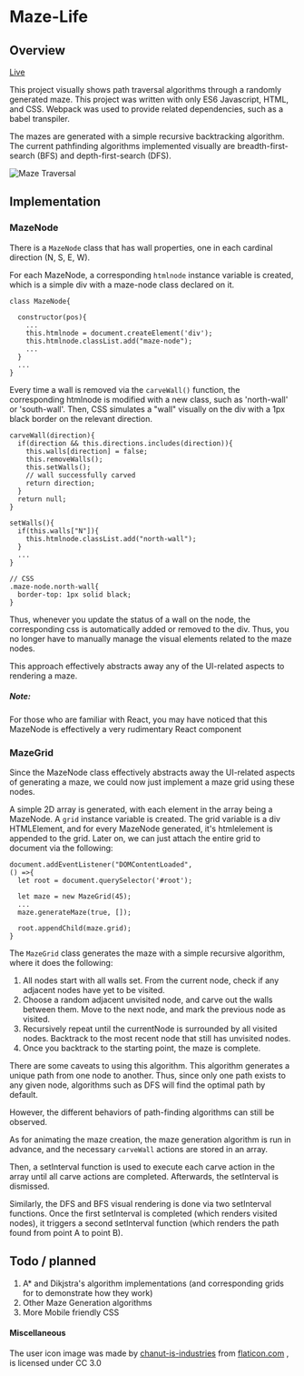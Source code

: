 # Maze-Life

## Overview

[Live](http://aarronlee.com/Maze-Life)

This project visually shows path traversal algorithms through a randomly generated maze. This project was written with only ES6 Javascript, HTML, and CSS. Webpack was used to provide related dependencies, such as a babel transpiler.

The mazes are generated with a simple recursive backtracking algorithm. The current pathfinding algorithms implemented visually are breadth-first-search (BFS) and depth-first-search (DFS).

![Maze Traversal](https://aarron-lee.github.io/images/projects/maze-life.gif)

## Implementation

### MazeNode

There is a `MazeNode` class that has wall properties, one in each cardinal direction (N, S, E, W).

For each MazeNode, a corresponding `htmlnode` instance variable is created, which is a simple div with a maze-node class declared on it.

```
class MazeNode{

  constructor(pos){
    ...
    this.htmlnode = document.createElement('div');
    this.htmlnode.classList.add("maze-node");
    ...
  }
  ...
}
```


Every time a wall is removed via the `carveWall()` function, the corresponding htmlnode is modified with a new class, such as 'north-wall' or 'south-wall'. Then, CSS simulates a "wall" visually on the div with a 1px black border on the relevant direction.

```
carveWall(direction){
  if(direction && this.directions.includes(direction)){
    this.walls[direction] = false;
    this.removeWalls();
    this.setWalls();
    // wall successfully carved
    return direction;
  }
  return null;
}

setWalls(){
  if(this.walls["N"]){
    this.htmlnode.classList.add("north-wall");
  }
  ...
}

// CSS
.maze-node.north-wall{
  border-top: 1px solid black;
}
```

Thus, whenever you update the status of a wall on the node, the corresponding css is automatically added or removed to the div. Thus, you no longer have to manually manage the visual elements related to the maze nodes.

This approach effectively abstracts away any of the UI-related aspects to rendering a maze.

##### Note:
 For those who are familiar with React, you may have noticed that this MazeNode is effectively a very rudimentary React component

### MazeGrid

Since the MazeNode class effectively abstracts away the UI-related aspects of generating a maze, we could now just implement a maze grid using these nodes.

A simple 2D array is generated, with each element in the array being a MazeNode. A `grid` instance variable is created. The grid variable is a div HTMLElement, and for every MazeNode generated, it's htmlelement is appended to the grid. Later on, we can just attach the entire grid to document via the following:

```
document.addEventListener("DOMContentLoaded",
() =>{
  let root = document.querySelector('#root');

  let maze = new MazeGrid(45);
  ...
  maze.generateMaze(true, []);

  root.appendChild(maze.grid);
}
```

The `MazeGrid` class generates the maze with a simple recursive algorithm, where it does the following:

1. All nodes start with all walls set. From the current node, check if any adjacent nodes have yet to be visited.
2. Choose a random adjacent unvisited node, and carve out the walls between them. Move to the next node, and mark the previous node as visited.
3. Recursively repeat until the currentNode is surrounded by all visited nodes. Backtrack to the most recent node that still has unvisited nodes.
4. Once you backtrack to the starting point, the maze is complete.

There are some caveats to using this algorithm. This algorithm generates a unique path from one node to another. Thus, since only one path exists to any given node, algorithms such as DFS will find the optimal path by default.

However, the different behaviors of path-finding algorithms can still be observed.

As for animating the maze creation, the maze generation algorithm is run in advance, and the necessary `carveWall` actions are stored in an array.

Then, a setInterval function is used to execute each carve action in the array until all carve actions are completed. Afterwards, the setInterval is dismissed.

Similarly, the DFS and BFS visual rendering is done via two setInterval functions. Once the first setInterval is completed (which renders visited nodes), it triggers a second setInterval function (which renders the path found from point A to point B).


## Todo / planned

1. A* and Dikjstra's algorithm implementations (and corresponding grids for to demonstrate how they work)
2. Other Maze Generation algorithms
3. More Mobile friendly CSS




#### Miscellaneous

The user icon image was made by [chanut-is-industries](https://www.flaticon.com/authors/chanut-is-industries) from [flaticon.com](https://www.flaticon.com/) , is licensed under CC 3.0
